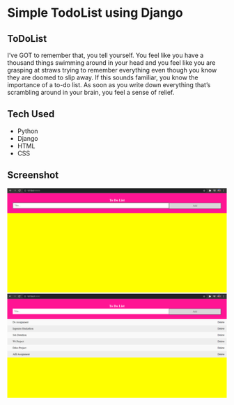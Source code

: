 # Simple TodoList using Django

## ToDoList
I’ve GOT to remember that, you tell yourself.  You feel like you have a thousand things swimming around in your head and you feel like you are grasping at straws trying to remember everything even though you know they are doomed to slip away.  If this sounds familiar, you know the importance of a to-do list. As soon as you write down everything that’s scrambling around in your brain, you feel a sense of relief.

## Tech Used
* Python
* Django
* HTML
* CSS

## Screenshot
![image](output.png)
![image](output2.png)
